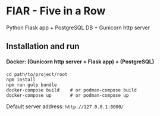 # FIAR - Five in a Row

Python Flask app + PostgreSQL DB + Gunicorn http server

## Installation and run

#### Docker: (Gunicorn http server + Flask app) + (PostgreSQL)
```
cd path/to/project/root
npm install
npm run gulp bundle
docker-compose build    # or podman-compose build
docker-compose up       # or podman-compose up
```

Default server address: `http://127.0.0.1:8000/`